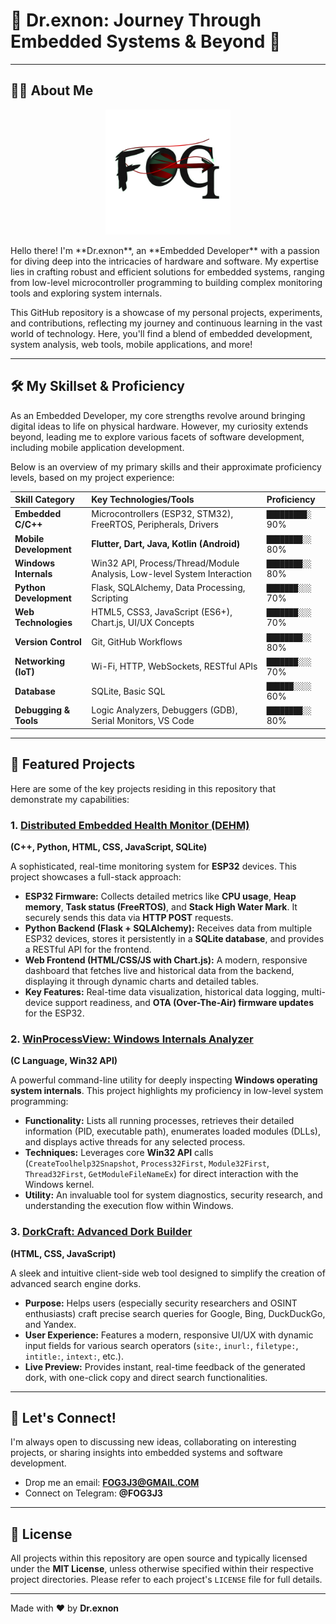 # 🚀 Dr.exnon: Journey Through Embedded Systems & Beyond 🚀

---

## 👨‍💻 About Me
<p align="center">
  <img src="assets/my_logo.png" alt="Dr.exnon Logo" width="200"/>
</p>
Hello there! I'm **Dr.exnon**, an **Embedded Developer** with a passion for diving deep into the intricacies of hardware and software. My expertise lies in crafting robust and efficient solutions for embedded systems, ranging from low-level microcontroller programming to building complex monitoring tools and exploring system internals.

This GitHub repository is a showcase of my personal projects, experiments, and contributions, reflecting my journey and continuous learning in the vast world of technology. Here, you'll find a blend of embedded development, system analysis, web tools, mobile applications, and more!

---

## 🛠️ My Skillset & Proficiency

As an Embedded Developer, my core strengths revolve around bringing digital ideas to life on physical hardware. However, my curiosity extends beyond, leading me to explore various facets of software development, including mobile application development.

Below is an overview of my primary skills and their approximate proficiency levels, based on my project experience:

| Skill Category        | Key Technologies/Tools                                | Proficiency |
| :-------------------- | :---------------------------------------------------- | :---------- |
| **Embedded C/C++** | Microcontrollers (ESP32, STM32), FreeRTOS, Peripherals, Drivers | `█████████░` 90% |
| **Mobile Development** | **Flutter, Dart, Java, Kotlin (Android)** | `████████░░` 80% |
| **Windows Internals** | Win32 API, Process/Thread/Module Analysis, Low-level System Interaction | `████████░░` 80% |
| **Python Development**| Flask, SQLAlchemy, Data Processing, Scripting         | `███████░░░` 70% |
| **Web Technologies** | HTML5, CSS3, JavaScript (ES6+), Chart.js, UI/UX Concepts | `███████░░░` 70% |
| **Version Control** | Git, GitHub Workflows                                   | `████████░░` 80% |
| **Networking (IoT)** | Wi-Fi, HTTP, WebSockets, RESTful APIs                 | `███████░░░` 70% |
| **Database** | SQLite, Basic SQL                                     | `██████░░░░` 60% |
| **Debugging & Tools** | Logic Analyzers, Debuggers (GDB), Serial Monitors, VS Code | `████████░░` 80% |

---

## 📂 Featured Projects

Here are some of the key projects residing in this repository that demonstrate my capabilities:

### 1. **[Distributed Embedded Health Monitor (DEHM)](https://github.com/F0G3J3/Distributed-Embedded-Health-Monitor)**
**(C++, Python, HTML, CSS, JavaScript, SQLite)**

A sophisticated, real-time monitoring system for **ESP32** devices. This project showcases a full-stack approach:
* **ESP32 Firmware:** Collects detailed metrics like **CPU usage**, **Heap memory**, **Task status (FreeRTOS)**, and **Stack High Water Mark**. It securely sends this data via **HTTP POST** requests.
* **Python Backend (Flask + SQLAlchemy):** Receives data from multiple ESP32 devices, stores it persistently in a **SQLite database**, and provides a RESTful API for the frontend.
* **Web Frontend (HTML/CSS/JS with Chart.js):** A modern, responsive dashboard that fetches live and historical data from the backend, displaying it through dynamic charts and detailed tables.
* **Key Features:** Real-time data visualization, historical data logging, multi-device support readiness, and **OTA (Over-The-Air) firmware updates** for the ESP32.

### 2. **[WinProcessView: Windows Internals Analyzer](https://github.com/F0G3J3/WinProcessView)**
**(C Language, Win32 API)**

A powerful command-line utility for deeply inspecting **Windows operating system internals**. This project highlights my proficiency in low-level system programming:
* **Functionality:** Lists all running processes, retrieves their detailed information (PID, executable path), enumerates loaded modules (DLLs), and displays active threads for any selected process.
* **Techniques:** Leverages core **Win32 API** calls (`CreateToolhelp32Snapshot`, `Process32First`, `Module32First`, `Thread32First`, `GetModuleFileNameEx`) for direct interaction with the Windows kernel.
* **Utility:** An invaluable tool for system diagnostics, security research, and understanding the execution flow within Windows.

### 3. **[DorkCraft: Advanced Dork Builder](https://github.com/F0G3J3/DorkCraft)**
**(HTML, CSS, JavaScript)**

A sleek and intuitive client-side web tool designed to simplify the creation of advanced search engine dorks.
* **Purpose:** Helps users (especially security researchers and OSINT enthusiasts) craft precise search queries for Google, Bing, DuckDuckGo, and Yandex.
* **User Experience:** Features a modern, responsive UI/UX with dynamic input fields for various search operators (`site:`, `inurl:`, `filetype:`, `intitle:`, `intext:`, etc.).
* **Live Preview:** Provides instant, real-time feedback of the generated dork, with one-click copy and direct search functionalities.

---

## 🤝 Let's Connect!

I'm always open to discussing new ideas, collaborating on interesting projects, or sharing insights into embedded systems and software development.

* Drop me an email: **FOG3J3@GMAIL.COM**
* Connect on Telegram: **@FOG3J3**

---

## 📜 License

All projects within this repository are open source and typically licensed under the **MIT License**, unless otherwise specified within their respective project directories. Please refer to each project's `LICENSE` file for full details.

---

Made with ❤️ by **Dr.exnon**
